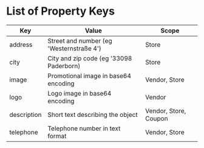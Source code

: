 # List of Property Keys

| Key           | Value                                                         | Scope                 |
|---------------|---------------------------------------------------------------|-----------------------|
| address       | Street and number (eg 'Westernstraße 4')                      | Store                 |
| city          | City and zip code (eg '33098 Paderborn)                       | Store                 |
| image         | Promotional image in base64 encoding                          | Vendor, Store         |
| logo          | Logo image in base64 encoding                                 | Vendor                |
| description   | Short text describing the object                              | Vendor, Store, Coupon |
| telephone     | Telephone number in text format                               | Vendor, Store         |

